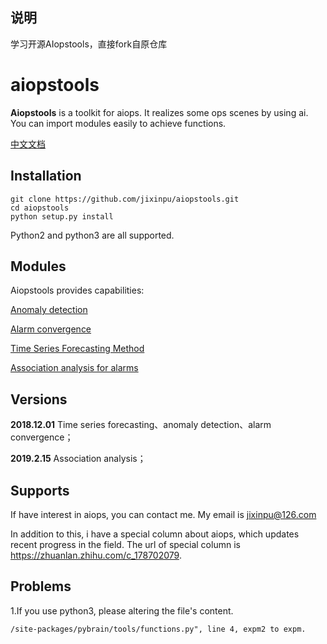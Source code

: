 ## 说明
学习开源AIopstools，直接fork自原仓库

# aiopstools
**Aiopstools** is a toolkit for aiops. It realizes some ops scenes by using ai. You can import modules easily to achieve functions.  

[ 中文文档](https://github.com/jixinpu/aiopstools/blob/master/README_CN.md)

## Installation

```
git clone https://github.com/jixinpu/aiopstools.git
cd aiopstools
python setup.py install
```

Python2 and python3 are all supported.

## Modules

Aiopstools provides capabilities:

[ Anomaly detection](https://github.com/jixinpu/aiopstools/tree/master/docs/anomal_detection_test.md)

[Alarm convergence](https://github.com/jixinpu/aiopstools/tree/master/docs/alarm_convergence_test.md)

[Time Series Forecasting Method](https://github.com/jixinpu/aiopstools/tree/master/docs/timeseries_predict_test.md)

[Association analysis for alarms](https://github.com/jixinpu/aiopstools/tree/master/docs/alarm_association_test.md)

## Versions

**2018.12.01** Time series forecasting、anomaly detection、alarm convergence；

**2019.2.15** Association analysis； 

## Supports

If have interest in aiops, you can contact me. My email is jixinpu@126.com

In addition to this, i have a special column about aiops, which updates recent progress in the field. The url of special column is https://zhuanlan.zhihu.com/c_178702079.

## Problems

1.If you use python3, please altering the file's content.

```
/site-packages/pybrain/tools/functions.py", line 4, expm2 to expm.
```




